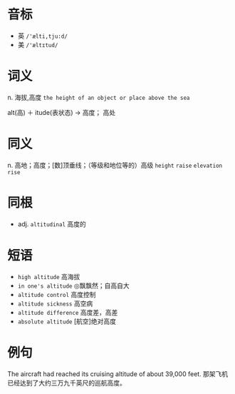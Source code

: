 # 音标

- 英 `/'ælti,tju:d/`
- 美 `/'æltɪtud/`

# 词义

n. 海拔,高度
`the height of an object or place above the sea`



alt(高) ＋ itude(表状态) → 高度； 高处

# 同义

n. 高地；高度；[数]顶垂线；（等级和地位等的）高级
`height` `raise` `elevation` `rise`

# 同根

- adj. `altitudinal` 高度的

# 短语

- `high altitude` 高海拔
- `in one's altitude` ◎飘飘然；自高自大
- `altitude control` 高度控制
- `altitude sickness` 高空病
- `altitude difference` 高度差，高差
- `absolute altitude` [航空]绝对高度

# 例句

The aircraft had reached its cruising altitude of about 39,000 feet.
那架飞机已经达到了大约三万九千英尺的巡航高度。


